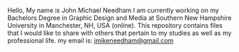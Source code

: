 Hello, My name is John Michael Needham
I am currently working on my Bachelors Degree in Graphic Design and Media at Southern New Hampshire University in Manchester, NH, USA (online).
This repository contains files that I would like to share with others that pertain to my studies as well as my professional life.
my email is: jmikeneedham@gmail.com
